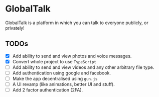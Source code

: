 # GlobalTalk

GlobalTalk is a platform in which you can talk to everyone publicly, or privately!

## TODOs

- [x] Add ability to send and view photos and voice messages.
- [x] Convert whole project to use `TypeScript`
- [ ] Add ability to send and view videos and any other arbitrary file type.
- [ ] Add authentication using google and facebook.
- [ ] Make the app decentralised using `gun.js`
- [ ] A UI revamp (like animations, better UI and stuff).
- [ ] Add 2 factor authentication (2FA).
